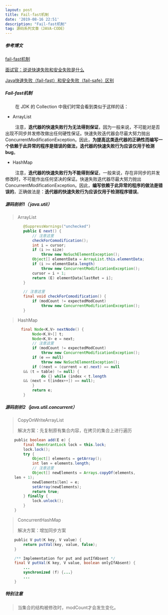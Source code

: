 ```yaml
---
layout: post
title: Fail-fast机制
date: '2019-08-16 22:51'
description: "Fail-fast机制"
tag: 源码系列文章（JAVA-CODE）
---
```


##### 参考博文

[fail-fast机制](http://wiki.jikexueyuan.com/project/java-enhancement/java-thirtyfour.html)

[面试官：说说快速失败和安全失败是什么](https://www.jianshu.com/p/1c73ea87c67d)

[Java快速失败（fail-fast）和安全失败（fail-safe）区别](https://blog.csdn.net/u010889616/article/details/79954413)



##### Fail-fast机制

        在 JDK 的 Collection 中我们时常会看到类似于这样的话：

- ArrayList

        注意，**迭代器的快速失败行为无法得到保证**，因为一般来说，不可能对是否出现不同步并发修改做出任何硬性保证。快速失败迭代器会尽最大努力抛出 ConcurrentModificationException。因此，**为提高这类迭代器的正确性而编写一个依赖于此异常的程序是错误的做法，迭代器的快速失败行为应该仅用于检测 bug**。

- HashMap

        注意，**迭代器的快速失败行为不能得到保证**，一般来说，存在非同步的并发修改时，不可能作出任何坚决的保证。快速失败迭代器尽最大努力抛出 ConcurrentModificationException。因此，**编写依赖于此异常的程序的做法是错误的**，正确做法是：**迭代器的快速失败行为应该仅用于检测程序错误**。



##### 源码剖析1（ java.util）

> ArrayList

```java
        @SuppressWarnings("unchecked")
        public E next() {
            // 注意这里
            checkForComodification();
            int i = cursor;
            if (i >= size)
                throw new NoSuchElementException();
            Object[] elementData = ArrayList.this.elementData;
            if (i >= elementData.length)
                throw new ConcurrentModificationException();
            cursor = i + 1;
            return (E) elementData[lastRet = i];
        }

        // 注意这里
        final void checkForComodification() {
            if (modCount != expectedModCount)
                throw new ConcurrentModificationException();
        }
```

> HashMap

```java
       final Node<K,V> nextNode() {
            Node<K,V>[] t;
            Node<K,V> e = next;
            // 注意这里
            if (modCount != expectedModCount)
                throw new ConcurrentModificationException();
            if (e == null)
                throw new NoSuchElementException();
            if ((next = (current = e).next) == null
        && (t = table) != null) {
                do {} while (index < t.length
        && (next = t[index++]) == null);
            }
            return e;
        }
```

##### 源码剖析2（java.util.concurrent）

> CopyOnWriteArrayList  
>
> 解决方案：先复制原有集合内容，在拷贝的集合上进行遍历

```java
    public boolean add(E e) {
        final ReentrantLock lock = this.lock;
        lock.lock();
        try {
            Object[] elements = getArray();
            int len = elements.length;
            // 注意这里
            Object[] newElements = Arrays.copyOf(elements,
    len + 1);
            newElements[len] = e;
            setArray(newElements);
            return true;
        } finally {
            lock.unlock();
        }
    }    
```

> ConcurrentHashMap
>
> 解决方案：增加同步方案

```java
    public V put(K key, V value) {
        return putVal(key, value, false);
    }

    /** Implementation for put and putIfAbsent */
    final V putVal(K key, V value, boolean onlyIfAbsent) {
        ...
        synchronized (f) {...}
        ...
    }
```

##### 特别注意

> 当集合的结构被修改时，modCount才会发生变化。
